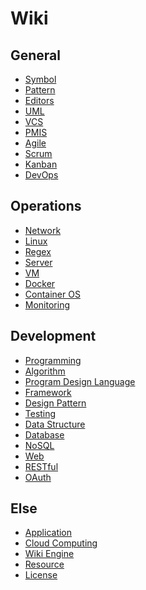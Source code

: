 Wiki
====

General
-------

* [Symbol](symbol.md)
* [Pattern](pattern.md)
* [Editors](editors)
* [UML](uml)
* [VCS](vcs.md)
* [PMIS](pmis.md)
* [Agile](agile)
* [Scrum](scrum.md)
* [Kanban](kanban.md)
* [DevOps](devops.md)


Operations
------

* [Network](network.md)
* [Linux](linux)
* [Regex](regex)
* [Server](server)
* [VM](vm)
* [Docker](docker)
* [Container OS](containeros)
* [Monitoring](monitoring)

Development
-----------

* [Programming](programming)
* [Algorithm](algorithm.md)
* [Program Design Language](pdl)
* [Framework](framework)
* [Design Pattern](design-pattern)
* [Testing](testing)
* [Data Structure](data-structure)
* [Database](database)
* [NoSQL](nosql)
* [Web](web)
* [RESTful](restful)
* [OAuth](oahuth.md)

Else
----

* [Application](application.md)
* [Cloud Computing](cloud-computing.md)
* [Wiki Engine](wiki-engine.md)
* [Resource](resource.md)
* [License](license.md)

